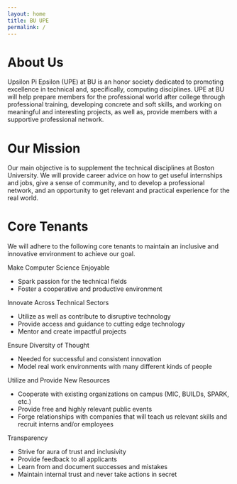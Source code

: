 ```yaml
---
layout: home
title: BU UPE
permalink: /
---
```


# About Us
Upsilon Pi Epsilon (UPE) at BU is an honor society dedicated to promoting excellence in technical and, specifically, computing disciplines. UPE at BU will help prepare members for the professional world after college through professional training, developing concrete and soft skills, and working on meaningful and interesting projects, as well as, provide members with a supportive professional network.

# Our Mission
Our main objective is to supplement the technical disciplines at Boston University. We will provide career advice on how to get useful internships and jobs, give a sense of community, and to develop a professional network, and an opportunity to get relevant and practical experience for the real world.

# Core Tenants
We will adhere to the following core tenants to maintain an inclusive and innovative environment to achieve our goal. 

Make Computer Science Enjoyable 
- Spark passion for the technical fields 
- Foster a cooperative and productive environment 

Innovate Across Technical Sectors 
- Utilize as well as contribute to disruptive technology 
- Provide access and guidance to cutting edge technology 
- Mentor and create impactful projects 

Ensure Diversity of Thought 
- Needed for successful and consistent innovation 
- Model real work environments with many different kinds of people 

Utilize and Provide New Resources 
- Cooperate with existing organizations on campus (MIC, BUILDs, SPARK, etc.) 
- Provide free and highly relevant public events 
- Forge relationships with companies that will teach us relevant skills and recruit interns and/or employees 

Transparency 
- Strive for aura of trust and inclusivity 
- Provide feedback to all applicants 
- Learn from and document successes and mistakes 
- Maintain internal trust and never take actions in secret 